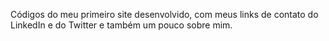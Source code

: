 Códigos do meu primeiro site desenvolvido, com meus links de contato do LinkedIn e do Twitter e também um pouco sobre mim.
